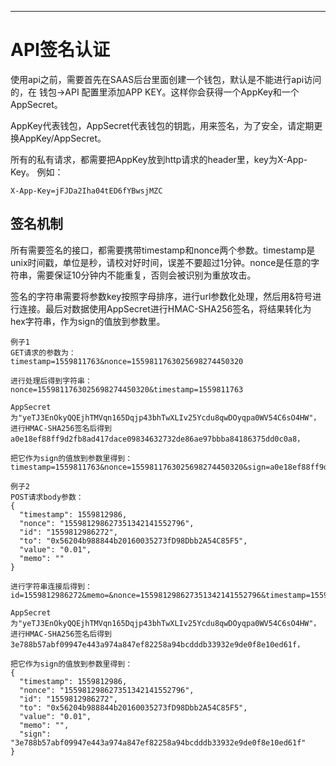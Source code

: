 ---


# API签名认证

使用api之前，需要首先在SAAS后台里面创建一个钱包，默认是不能进行api访问的，在 钱包->API 配置里添加APP KEY。这样你会获得一个AppKey和一个AppSecret。

AppKey代表钱包，AppSecret代表钱包的钥匙，用来签名，为了安全，请定期更换AppKey/AppSecret。

所有的私有请求，都需要把AppKey放到http请求的header里，key为X-App-Key。
例如：

`
  X-App-Key=jFJDa2Iha04tED6fYBwsjMZC
`

## 签名机制

所有需要签名的接口，都需要携带timestamp和nonce两个参数。timestamp是unix时间戳，单位是秒，请校对好时间，误差不要超过1分钟。nonce是任意的字符串，需要保证10分钟内不能重复，否则会被识别为重放攻击。

签名的字符串需要将参数key按照字母排序，进行url参数化处理，然后用&符号进行连接。最后对数据使用AppSecret进行HMAC-SHA256签名，将结果转化为hex字符串，作为sign的值放到参数里。

``` 
例子1
GET请求的参数为：
timestamp=1559811763&nonce=1559811763025698274450320

进行处理后得到字符串：
nonce=1559811763025698274450320&timestamp=1559811763

AppSecret为"yeTJ3EnOkyQQEjhTMVqn165Dqjp43bhTwXLIv25Ycdu8qwDOyqpa0WV54C6sO4HW"，
进行HMAC-SHA256签名后得到
a0e18ef88ff9d2fb8ad417dace09834632732de86ae97bbba84186375dd0c0a8，

把它作为sign的值放到参数里得到：
timestamp=1559811763&nonce=1559811763025698274450320&sign=a0e18ef88ff9d2fb8ad417dace09834632732de86ae97bbba84186375dd0c0a8
 ```


``` 
例子2
POST请求body参数：
{ 
  "timestamp": 1559812986,
  "nonce": "155981298627351342141552796",
  "id": "1559812986272",
  "to": "0x56204b988844b20160035273fD98Dbb2A54C85F5",
  "value": "0.01",
  "memo": ""
}

进行字符串连接后得到：
id=1559812986272&memo=&nonce=155981298627351342141552796&timestamp=1559812986&to=0x56204b988844b20160035273fD98Dbb2A54C85F5&value=0.01

AppSecret为"yeTJ3EnOkyQQEjhTMVqn165Dqjp43bhTwXLIv25Ycdu8qwDOyqpa0WV54C6sO4HW"，
进行HMAC-SHA256签名后得到3e788b57abf09947e443a974a847ef82258a94bcdddb33932e9de0f8e10ed61f，

把它作为sign的值放到参数里得到：
{
  "timestamp": 1559812986,
  "nonce": "155981298627351342141552796",
  "id": "1559812986272",
  "to": "0x56204b988844b20160035273fD98Dbb2A54C85F5",
  "value": "0.01",
  "memo": "",
  "sign": "3e788b57abf09947e443a974a847ef82258a94bcdddb33932e9de0f8e10ed61f"
}
``` 
